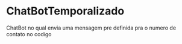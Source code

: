 # ChatBotTemporalizado
ChatBot no qual envia uma mensagem pre definida pra o numero de contato no codigo
